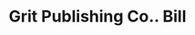 ---
doi: 10.7916/D8PZ6N01
date_other: '1914'
date_other_textual: '1914'
form: printed ephemera
genre:
- Invoices
name:
- Grit Publishing Co.
object_in_context_url: https://biggert.cul.columbia.edu/items/view/ave_biggert_01522
subject_hierarchical_geographic:
- Williamsport, Pennsylvania, United States
subject_name:
- Grit Publishing Co.
title: Grit Publishing Co.. Bill
sort_title: Grit Publishing Co.. Bill
call_number: ave_biggert_01522
coordinates:
- 41.24444444444445,-77.01861111111111
pid: ave_biggert_01522
identifiers: ave_biggert_01522
permalink: /biggert/ave_biggert_01522/
layout: iiif-image-page
---